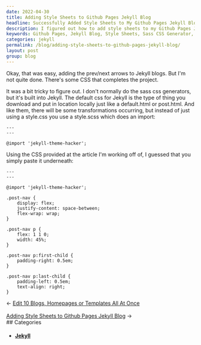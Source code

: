 ```yaml
---
date: 2022-04-30
title: Adding Style Sheets to Github Pages Jekyll Blog
headline: Successfully Added Style Sheets to My Github Pages Jekyll Blog!
description: I figured out how to add style sheets to my Github Pages Jekyll Blog using the sass css generator. After pasting the CSS provided in the article I was working off of underneath the @import 'jekyll-theme-hacker' line, I was able to add the prev/next arrows to my blog. Come read more about my journey in adding style sheets to my blog!
keywords: Github Pages, Jekyll Blog, Style Sheets, Sass CSS Generator, CSS, @import 'jekyll-theme-hacker', Prev/Next Arrows, Article, Journey
categories: jekyll
permalink: /blog/adding-style-sheets-to-github-pages-jekyll-blog/
layout: post
group: blog
---
```



Okay, that was easy, adding the prev/next arrows to Jekyll blogs. But I'm not
quite done. There's some CSS that completes the project.

It was a bit tricky to figure out. I don't normally do the sass css generators,
but it's built into Jekyll. The default css for Jekyll is the type of thing you
download and put in location locally just like a default.html or post.html. And
like them, there will be some transformations occurring, but instead of just
using a style.css you use a style.scss which does an import:

    ---
    ---

    @import 'jekyll-theme-hacker';

Using the CSS provided at the article I'm working off of, I guessed that you
simply paste it underneath:

    ---
    ---

    @import 'jekyll-theme-hacker';

    .post-nav {
        display: flex;
        justify-content: space-between;
        flex-wrap: wrap;
    }

    .post-nav p {
        flex: 1 1 0;
        width: 45%;
    }

    .post-nav p:first-child {
        padding-right: 0.5em;
    }

    .post-nav p:last-child {
        padding-left: 0.5em;
        text-align: right;
    }


<div class="arrow-links"><div class="post-nav-prev"><span class="arrow">&larr;&nbsp;</span><a href="/blog/edit-10-blogs-homepages-or-templates-all-at-once/">Edit 10 Blogs, Homepages or Templates All At Once</a></div> &nbsp; <div class="post-nav-next"><a href="/blog/adding-style-sheets-to-github-pages-jekyll-blog/">Adding Style Sheets to Github Pages Jekyll Blog</a><span class="arrow">&nbsp;&rarr;</span></div></div>
## Categories

<ul>
<li><h4><a href='/jekyll/'>Jekyll</a></h4></li></ul>